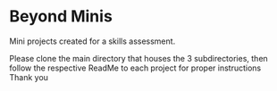# Beyond Minis
Mini projects created for a skills assessment.

Please clone the main directory that houses the 3 subdirectories, then follow the respective ReadMe to each project for proper instructions <br>
Thank you <br>
